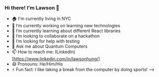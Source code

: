 ### Hi there! I'm Lawson 👋

- 🏠 I'm currently living in NYC
- 🔭 I’m currently working on learning new technologies
- 🌱 I’m currently learning about different React libraries
- 👯 I’m looking to collaborate on a hackathon
- 🤔 I’m looking for help with testing
- 💬 Ask me about Quantum Computers
- 📫 How to reach me: (LinkedIn)[https://www.linkedin.com/in/lawsonhung/] 
- 😄 Pronouns: He/Him/His
- ⚡ Fun fact: I like taking a break from the computer by doing sports!
-->

